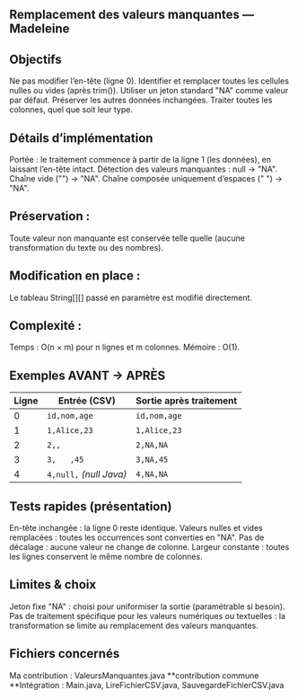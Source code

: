 ## Remplacement des valeurs manquantes — Madeleine

## Objectifs
Ne pas modifier l’en-tête (ligne 0).
Identifier et remplacer toutes les cellules nulles ou vides (après trim()).
Utiliser un jeton standard "NA" comme valeur par défaut.
Préserver les autres données inchangées.
Traiter toutes les colonnes, quel que soit leur type.

## Détails d’implémentation
Portée : le traitement commence à partir de la ligne 1 (les données), en laissant l’en-tête intact.
Détection des valeurs manquantes :
    null → "NA".
    Chaîne vide ("") → "NA".
    Chaîne composée uniquement d’espaces (" ") → "NA".

## Préservation :
Toute valeur non manquante est conservée telle quelle (aucune transformation du texte ou des nombres).

## Modification en place :
Le tableau String[][] passé en paramètre est modifié directement.

## Complexité :
Temps : O(n × m) pour n lignes et m colonnes.
Mémoire : O(1).

## Exemples AVANT → APRÈS
| Ligne | Entrée (CSV)            | Sortie après traitement |
| ----- | ----------------------- | ----------------------- |
| 0     | `id,nom,age`            | `id,nom,age`            |
| 1     | `1,Alice,23`            | `1,Alice,23`            |
| 2     | `2,,`                   | `2,NA,NA`               |
| 3     | `3,   ,45`              | `3,NA,45`               |
| 4     | `4,null,` *(null Java)* | `4,NA,NA`               |



## Tests rapides (présentation)
En-tête inchangée : la ligne 0 reste identique.
Valeurs nulles et vides remplacées : toutes les occurrences sont converties en "NA".
Pas de décalage : aucune valeur ne change de colonne.
Largeur constante : toutes les lignes conservent le même nombre de colonnes.

## Limites & choix
Jeton fixe "NA" : choisi pour uniformiser la sortie (paramétrable si besoin).
Pas de traitement spécifique pour les valeurs numériques ou textuelles : la transformation se limite au remplacement des valeurs manquantes.

## Fichiers concernés
Ma contribution : ValeursManquantes.java
**contribution commune **Intégration : Main.java, LireFichierCSV.java, SauvegardeFichierCSV.java


